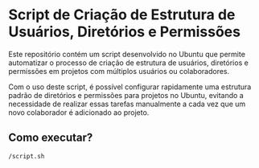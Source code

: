 # Script de Criação de Estrutura de Usuários, Diretórios e Permissões

Este repositório contém um script desenvolvido no Ubuntu que permite automatizar o processo de criação de estrutura de usuários, diretórios e permissões em projetos com múltiplos usuários ou colaboradores.

Com o uso deste script, é possível configurar rapidamente uma estrutura padrão de diretórios e permissões para projetos no Ubuntu, evitando a necessidade de realizar essas tarefas manualmente a cada vez que um novo colaborador é adicionado ao projeto.

## Como executar?

```bash
/script.sh
```
